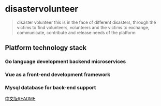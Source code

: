 # disastervolunteer 
> disaster volunteer this is in the face of different disasters, through the victims to find volunteers, volunteers and the victims to exchange, communicate, contribute and release needs of the platform


## Platform technology stack

### Go language development backend microservices

### Vue as a front-end development framework

### Mysql database for back-end support





[中文版README](README-CN.md)

